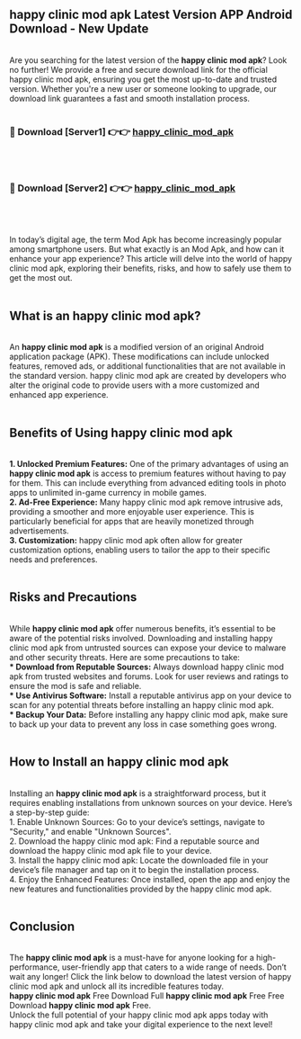 ## happy clinic mod apk Latest Version APP Android Download - New Update
<br>
Are you searching for the latest version of the <strong>happy clinic mod apk</strong>? Look no further! We provide a free and secure download link for the official happy clinic mod apk, ensuring you get the most up-to-date and trusted version. Whether you're a new user or someone looking to upgrade, our download link guarantees a fast and smooth installation process.
<br>
<br>
<h3>🔴 Download [Server1] 👉👉 <a href="https://modyolo.store/happy+clinic+mod+apk">happy_clinic_mod_apk</a></h3><br>
<br>
<h3>🔴 Download [Server2] 👉👉 <a href="https://modyolo.store/happy+clinic+mod+apk">happy_clinic_mod_apk</a></h3><br>
<br>
<br>
In today’s digital age, the term Mod Apk has become increasingly popular among smartphone users. But what exactly is an Mod Apk, and how can it enhance your app experience? This article will delve into the world of happy clinic mod apk, exploring their benefits, risks, and how to safely use them to get the most out.
<br>
<br>
<h2>What is an happy clinic mod apk?</h2>
<br>
An <strong>happy clinic mod apk</strong> is a modified version of an original Android application package (APK). These modifications can include unlocked features, removed ads, or additional functionalities that are not available in the standard version. happy clinic mod apk are created by developers who alter the original code to provide users with a more customized and enhanced app experience.
<br>
<br>
<h2>Benefits of Using happy clinic mod apk</h2>
<br>
<strong> 1. Unlocked Premium Features:</strong> One of the primary advantages of using an <strong>happy clinic mod apk</strong> is access to premium features without having to pay for them. This can include everything from advanced editing tools in photo apps to unlimited in-game currency in mobile games.
<br>
<strong> 2. Ad-Free Experience:</strong> Many happy clinic mod apk remove intrusive ads, providing a smoother and more enjoyable user experience. This is particularly beneficial for apps that are heavily monetized through advertisements.
<br>
<strong> 3. Customization:</strong> happy clinic mod apk often allow for greater customization options, enabling users to tailor the app to their specific needs and preferences.
<br>
<br>
<h2>Risks and Precautions</h2>
<br>
While <strong>happy clinic mod apk</strong> offer numerous benefits, it’s essential to be aware of the potential risks involved. Downloading and installing happy clinic mod apk from untrusted sources can expose your device to malware and other security threats. Here are some precautions to take:
<br>
<strong> * Download from Reputable Sources:</strong> Always download happy clinic mod apk from trusted websites and forums. Look for user reviews and ratings to ensure the mod is safe and reliable.
<br>
<strong> * Use Antivirus Software:</strong> Install a reputable antivirus app on your device to scan for any potential threats before installing an happy clinic mod apk.
<br>
<strong> * Backup Your Data:</strong> Before installing any happy clinic mod apk, make sure to back up your data to prevent any loss in case something goes wrong.
<br>
<br>
<h2>How to Install an happy clinic mod apk</h2>
<br>
Installing an <strong>happy clinic mod apk</strong> is a straightforward process, but it requires enabling installations from unknown sources on your device. Here’s a step-by-step guide:
<br>
 1. Enable Unknown Sources: Go to your device’s settings, navigate to "Security," and enable "Unknown Sources".
<br>
 2. Download the happy clinic mod apk: Find a reputable source and download the happy clinic mod apk file to your device.
<br>
 3. Install the happy clinic mod apk: Locate the downloaded file in your device’s file manager and tap on it to begin the installation process.
<br>
 4. Enjoy the Enhanced Features: Once installed, open the app and enjoy the new features and functionalities provided by the happy clinic mod apk.
<br>
<br>
<h2><strong>Conclusion</strong></h2>
<br>
The <strong>happy clinic mod apk</strong> is a must-have for anyone looking for a high-performance, user-friendly app that caters to a wide range of needs. Don’t wait any longer! Click the link below to download the latest version of happy clinic mod apk and unlock all its incredible features today.
<br>
<strong>happy clinic mod apk</strong> Free Download Full <strong>happy clinic mod apk</strong> Free Free Download <strong>happy clinic mod apk</strong> Free.
<br>
Unlock the full potential of your happy clinic mod apk apps today with happy clinic mod apk and take your digital experience to the next level!
